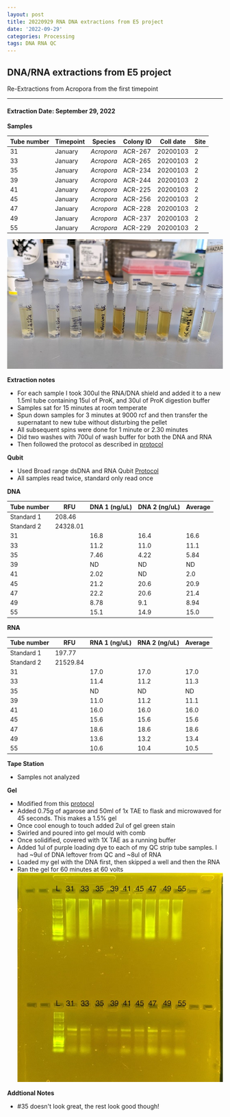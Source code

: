 ```yaml
---
layout: post
title: 20220929 RNA DNA extractions from E5 project
date: '2022-09-29'
categories: Processing
tags: DNA RNA QC
---
```


## DNA/RNA extractions from E5 project

Re-Extractions from Acropora from the first timepoint

---

#### Extraction Date: September 29, 2022 

**Samples**

| Tube number 	| Timepoint	   	| Species	    | Colony ID 	| Coll date		| Site       	|
|-------------	|------------	|-------------	|-------------	|-------------	|-------------	|
| 31		 	| January	 	| *Acropora*	| ACR-267      	| 20200103   	| 2				|
| 33			| January	 	| *Acropora*	| ACR-265	    | 20200103		| 2				|
| 35		 	| January	 	| *Acropora*	| ACR-234    	| 20200103  	| 2				|
| 39		 	| January	 	| *Acropora*	| ACR-244    	| 20200103   	| 2				|
| 41			| January 		| *Acropora*	| ACR-225	    | 20200103		| 2				|
| 45		 	| January	  	| *Acropora*	| ACR-256   	| 20200103  	| 2				|
| 47		 	| January		| *Acropora*	| ACR-228     	| 20200103   	| 2				|
| 49			| January	 	| *Acropora*	| ACR-237	    | 20200103		| 2				|
| 55		 	| January		| *Acropora*	| ACR-229	   	| 20200103	 	| 2				|



![20220929_samples.jpg](https://github.com/Kterpis/Putnam_Lab_Notebook/blob/master/images/samples/20220929_samples.jpg?raw=true)


**Extraction notes**
 - For each sample I took 300ul the RNA/DNA shield and added it to a new 1.5ml tube containing 15ul of ProK, and 30ul of ProK digestion buffer
 - Samples sat for 15 minutes at room temperate
 - Spun down samples for 3 minutes at 9000 rcf and then transfer the supernatant to new tube without disturbing the pellet
 - All subsequent spins were done for 1 minute or 2.30 minutes
 - Did two washes with 700ul of wash buffer for both the DNA and RNA
 - Then followed the protocol as described in [protocol](https://github.com/emmastrand/EmmaStrand_Notebook/blob/master/_posts/2019-05-31-Zymo-Duet-RNA-DNA-Extraction-Protocol.md)


**Qubit**
 - Used Broad range dsDNA and RNA Qubit [Protocol](https://meschedl.github.io/MESPutnam_Open_Lab_Notebook/Qubit-Protocol/)
 - All samples read twice, standard only read once
 
**DNA**

| Tube number 	| RFU		   	| DNA 1 (ng/uL) | DNA 2 (ng/uL) | Average     	|
|-------------	|------------	|-------------	|-------------	|-------------	|
| Standard 1  	| 208.46	 	| 		      	| 		      	|	         	|
| Standard 2 	| 24328.01	 	| 		    	| 		    	| 	        	|
| 31		 	|		     	| 16.8	     	| 16.4	     	| 16.6        	|
| 33		 	| 			   	| 11.2 	 	    | 11.0        	| 11.1			|
| 35		  	|		     	| 7.46 	      	| 4.22        	| 5.84 	    	|
| 39		 	| 			   	| ND     	 	| ND     	  	| ND	      	|
| 41		  	|		     	| 2.02     	 	| ND	       	| 2.0       	|
| 45		 	| 			   	| 21.2     	 	| 20.6	      	| 20.9	       	|
| 47		  	|		     	| 22.2     	  	| 20.6        	| 21.4	       	|
| 49		 	| 			   	| 8.78       	| 9.1         	| 8.94      	|
| 55		  	|		     	| 15.1  	    | 14.9         	| 15.0        	|



**RNA**


| Tube number 	| RFU		   	| RNA 1 (ng/uL) | RNA 2 (ng/uL) | Average     	|
|-------------	|------------	|-------------	|-------------	|-------------	|
| Standard 1  	| 197.77	 	| 		      	| 		      	|	         	|
| Standard 2 	| 21529.84	 	| 		    	| 		    	| 	        	|
| 31		 	|		     	| 17.0	     	| 17.0	     	| 17.0        	|
| 33		 	| 			   	| 11.4 	 	    | 11.2        	| 11.3			|
| 35		  	|		     	| ND 	      	| ND        	| ND 	    	|
| 39		 	| 			   	| 11.0     	 	| 11.2     	  	| 11.1	      	|
| 41		  	|		     	| 16.0     	 	| 16.0       	| 16.0       	|
| 45		 	| 			   	| 15.6     	 	| 15.6	      	| 15.6	       	|
| 47		  	|		     	| 18.6     	  	| 18.6        	| 18.6	       	|
| 49		 	| 			   	| 13.6       	| 13.2         	| 13.4      	|
| 55		  	|		     	| 10.6  	    | 10.4       	| 10.5        	|



**Tape Station**
 - Samples not analyzed
 

**Gel**
 - Modified from this [protocol](https://meschedl.github.io/MESPutnam_Open_Lab_Notebook/Gel-Protocol/)
 - Added 0.75g of agarose and 50ml of 1x TAE to flask and microwaved for 45 seconds. This makes a 1.5% gel
 - Once cool enough to touch added 2ul of gel green stain
 - Swirled and poured into gel mould with comb
 - Once solidified, covered with 1X TAE as a running buffer
 - Added 1ul of purple loading dye to each of my QC strip tube samples. I had ~9ul of DNA leftover from QC and ~8ul of RNA
 - Loaded my gel with the DNA first, then skipped a well and then the RNA
 - Ran the gel for 60 minutes at 60 volts
 ![20220929_gel.jpg](https://github.com/Kterpis/Putnam_Lab_Notebook/blob/master/images/gels/20220929_gel.jpg?raw=true)
 
 **Addtional Notes**
  - #35 doesn't look great, the rest look good though!

